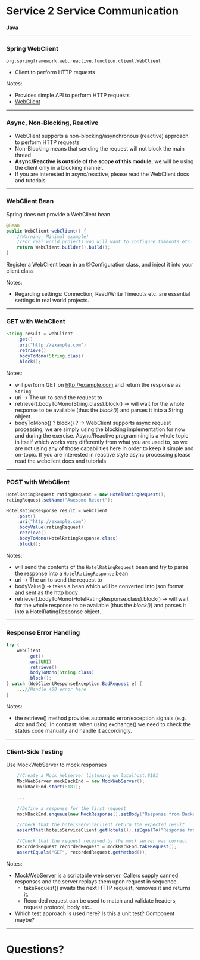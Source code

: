 # Service 2 Service Communication
**Java**

<!-- 
Agenda:
- Spring Web Client
- WebClient
    - GET with WebClient
    - POST with WebClient
- WebClient Bean
- Catch the HttpStatusCodeException
- Client-Side Testing
-->

---
### Spring WebClient

`org.springframework.web.reactive.function.client.WebClient`

- Client to perform HTTP requests


Notes:
- Provides simple API to perform HTTP requests
- [WebClient](https://www.baeldung.com/spring-5-webclient)


---
### Async, Non-Blocking, Reactive

- WebClient supports a non-blocking/asynchronous (reactive) approach to perform HTTP requests
- Non-Blocking means that sending the request will not block the main thread
- **Async/Reactive is outside of the scope of this module**, we will be using the client only in a blocking manner.
- If you are interested in async/reactive, please read the WebClient docs and tutorials

---
### WebClient Bean

Spring does not provide a WebClient bean

```java
@Bean
public WebClient webClient() {
    //Warning: Minimal example! 
    //For real world projects you will want to configure timeouts etc.
    return WebClient.builder().build();
}
```

Register a WebClient bean in an @Configuration class, and inject it into your client class

Notes:
- Regarding settings: Connection, Read/Write Timeouts etc. are essential settings in real world projects.


---
### GET with WebClient

```java
String result = webClient
    .get()
    .uri("http://example.com")
    .retrieve()
    .bodyToMono(String.class)
    .block();
```


Notes:

- will perform GET on http://example.com and return the response as `String`
- uri -> The uri to send the request to
- retrieve().bodyToMono(String.class).block() -> will wait for the whole response to be available (thus the *block()*) and parses it into a String object.
- bodyToMono() ? block() ? -> WebClient supports async request processing, we are simply using the blocking implementation for now and during the exercise. Async/Reactive programming is a whole topic in itself which works very differently from what you are used to, so we are not using any of those
capabilities here in order to keep it simple and on-topic.
If you are interested in reactive style async processing please read the webclient docs and tutorials



---
### POST with WebClient

```java
HotelRatingRequest ratingRequest = new HotelRatingRequest();
ratingRequest.setName("Awesome Resort");

HotelRatingResponse result = webClient
    .post()
    .uri("http://example.com")
    .bodyValue(ratingRequest)
    .retrieve()
    .bodyToMono(HotelRatingResponse.class)
    .block();
```

Notes:
- will send the contents of the `HotelRatingRequest` bean and try to parse the response into a `HotelRatingResponse` bean 
- uri -> The uri to send the request to
- bodyValue() -> takes a bean which will be converted into json format and sent as the http body
- retrieve().bodyToMono(HotelRatingResponse.class).block() -> will wait for the whole response to be available (thus the *block()*) and parses it into a HotelRatingResponse object.


---
### Response Error Handling

```java
try {
    webClient
        .get()
        .uri(URI)
        .retrieve()
        .bodyToMono(String.class)
        .block();
} catch (WebClientResponseException.BadRequest e) {
    ...//Handle 400 error here
}
```

Notes:
- the retrieve() method provides automatic error/exception signals (e.g. 4xx and 5xx). In contrast: when using exchange() we need to check the status code manually and handle it accordingly.


---
### Client-Side Testing
Use MockWebServer to mock responses

```java
    //Create a Mock Webserver listening on localhost:8181
	MockWebServer mockBackEnd = new MockWebServer();
	mockBackEnd.start(8181);

    ...

    //Define a response for the first request
    mockBackEnd.enqueue(new MockResponse().setBody("Response from Backend")); 

    //Check that the hotelsServiceClient return the expected result
    assertThat(hotelsServiceClient.getHotels()).isEqualTo("Response from Backend"); 

    //Check that the request received by the mock server was correct
    RecordedRequest recordedRequest = mockBackEnd.takeRequest();
    assertEquals("GET", recordedRequest.getMethod()); 

```

Notes:
- MockWebServer is a scriptable web server. Callers supply canned responses and the server replays them upon request in sequence.
    - takeRequest() awaits the next HTTP request, removes it and returns it.
    - Recorded request can be used to match and validate headers, request protocol, body etc..
- Which test approach is used here? Is this a unit test? Component maybe?

---


# Questions?
